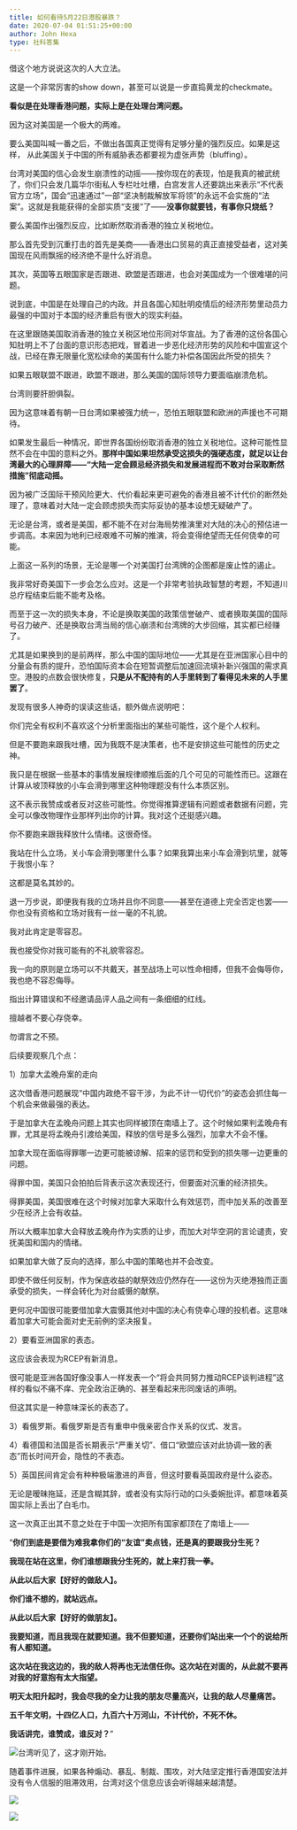 ```yaml
---
title: 如何看待5月22日港股暴跌？
date: 2020-07-04 01:51:25+00:00
author: John Hexa
type: 社科答集
---
```

借这个地方说说这次的人大立法。

这是一个非常厉害的show down，甚至可以说是一步直捣黄龙的checkmate。

**看似是在处理香港问题，实际上是在处理台湾问题。**

因为这对美国是一个极大的两难。

要么美国叫喊一番之后，不做出各国真正觉得有足够分量的强烈反应。如果是这样， 从此美国关于中国的所有威胁表态都要视为虚张声势（bluffing）。

台湾对美国的信心会发生崩溃性的动摇——按你现在的表现，怕是我真的被武统了，你们只会发几篇华尔街私人专栏吐吐槽，白宫发言人还要跳出来表示“不代表官方立场”，国会“迅速通过”一部“坚决制裁解放军将领”的永远不会实施的“法案”。这就是我能获得的全部实质“支援”了——**没事你就要钱，有事你只烧纸？**

  


要么美国作出强烈反应，比如断然取消香港的独立关税地位。

那么首先受到沉重打击的首先是美商——香港出口贸易的真正直接受益者，这对美国现在风雨飘摇的经济绝不是什么好消息。

其次，英国等五眼国家是否跟进、欧盟是否跟进，也会对美国成为一个很难堪的问题。

说到底，中国是在处理自己的内政。并且各国心知肚明疫情后的经济形势里动员力最强的中国对于本国的经济重启有很大的现实利益。

在这里跟随美国取消香港的独立关税区地位形同对华宣战。为了香港的这份各国心知肚明上不了台面的意识形态把戏，冒着进一步恶化经济形势的风险和中国宣这个战，已经在靠无限量化宽松续命的美国有什么能力补偿各国因此所受的损失？

如果五眼联盟不跟进，欧盟不跟进，那么美国的国际领导力要面临崩溃危机。

台湾则要肝胆俱裂。

因为这意味着有朝一日台湾如果被强力统一，恐怕五眼联盟和欧洲的声援也不可期待。

如果发生最后一种情况，即世界各国纷纷取消香港的独立关税地位。这种可能性显然不会在中国的意料之外。**那样中国如果坦然承受这损失的强硬态度，就足以让台湾最大的心理屏障——“大陆一定会顾忌经济损失和发展进程而不敢对台采取断然措施”彻底动摇。**

因为被广泛国际干预风险更大、代价看起来更可避免的香港且被不计代价的断然处理了，意味着对大陆一定会顾虑损失而实际妥协的基本设想无疑破产了。

无论是台湾，或者是美国，都不能不在对台海局势推演里对大陆的决心的预估进一步调高。本来因为地利已经艰难不可解的推演，将会变得绝望而无任何侥幸的可能。

上面这一系列的场景，无论是哪一个对美国打台湾牌的企图都是废止性的遏止。

我非常好奇美国下一步会怎么应对。这是一个非常考验执政智慧的考题，不知道川总疗程结束后能不能考及格。

而至于这一次的损失本身，不论是换取美国的政策信誉破产、或者换取美国的国际号召力破产、还是换取台湾当局的信心崩溃和台湾牌的大步回缩，其实都已经赚了。

尤其是如果换到的是前两样，那么中国的国际地位——尤其是在亚洲国家心目中的分量会有质的提升，恐怕国际资本会在短暂调整后加速回流填补新兴强国的需求真空。港股的点数会很快修复，**只是从不配持有的人手里转到了看得见未来的人手里罢了**。

发现有很多人神奇的误读这些话，额外做点说明吧：

你们完全有权利不喜欢这个分析里面指出的某些可能性，这个是个人权利。

但是不要跑来跟我吐槽，因为我既不是决策者，也不是安排这些可能性的历史之神。

我只是在根据一些基本的事情发展规律顺推后面的几个可见的可能性而已。这跟在计算从坡顶释放的小车会滑到哪里这种物理题没有什么本质区别。

这不表示我赞成或者反对这些可能性。你觉得推算逻辑有问题或者数据有问题，完全可以像改物理作业那样列出你的计算。我对这个还挺感兴趣。

你不要跑来跟我释放什么情绪。这很奇怪。

我站在什么立场，关小车会滑到哪里什么事？如果我算出来小车会滑到坑里，就等于我恨小车？

这都是莫名其妙的。

退一万步说，即便我有我的立场并且你不同意——甚至在道德上完全否定也罢——你也没有资格和立场对我有一丝一毫的不礼貌。

我对此肯定是零容忍。

我也接受你对我可能有的不礼貌零容忍。

我一向的原则是立场可以不共戴天，甚至战场上可以性命相搏，但我不会侮辱你，我也绝不容忍侮辱。

指出计算错误和不经邀请品评人品之间有一条细细的红线。

擅越者不要心存侥幸。

勿谓言之不预。

后续要观察几个点：

1）加拿大孟晚舟案的走向

这次借香港问题展现“中国内政绝不容干涉，为此不计一切代价”的姿态会抓住每一个机会来做最强的表达。

于是加拿大在孟晚舟问题上其实也同样被顶在南墙上了。这个时候如果判孟晚舟有罪，尤其是将孟晚舟引渡给美国，释放的信号是多么强烈，加拿大不会不懂。

加拿大现在面临得罪哪一边更可能被谅解、招来的惩罚和受到的损失哪一边更重的问题。

得罪中国，美国只会拍拍后背表示这次表现还行，但要面对沉重的经济损失。

得罪美国，美国很难在这个时候对加拿大采取什么有效惩罚，而中加关系的改善至少在经济上会有收益。

所以大概率加拿大会释放孟晚舟作为实质的让步，而加大对华空洞的言论谴责，安抚美国和国内的情绪。

如果加拿大做了反向的选择，那么中国的策略也并不会改变。

即使不做任何反制，作为保底收益的献祭效应仍然存在——这份为灭绝港独而正面承受的损失，一样会转化为对台威慑的献祭。

更何况中国很可能要借加拿大震慑其他对中国的决心有侥幸心理的投机者。这意味着加拿大可能会面对史无前例的坚决报复。

2）要看亚洲国家的表态。

这应该会表现为RCEP有新消息。

很可能是亚洲各国好像没事人一样发表一个“将会共同努力推动RCEP谈判进程”这样的看似不痛不痒、完全政治正确的、甚至看起来形同废话的声明。

但这其实是一种意味深长的表态了。

3）看俄罗斯。看俄罗斯是否有重申中俄亲密合作关系的仪式、发言。

4）看德国和法国是否长期表示“严重关切”、借口“欧盟应该对此协调一致的表态”而长时间开会，隐性的不表态。

5）英国民间肯定会有种种极端激进的声音，但这时要看英国政府是什么姿态。

无论是暧昧拖延，还是含糊其辞，或者没有实际行动的口头委婉批评。都意味着英国实际上丢出了白毛巾。

  


这一次真正出其不意之处在于中国一次把所有国家都顶在了南墙上——

“**你们到底是要借为难我拿你们的“友谊”卖点钱，还是真的要跟我分生死？**

**我现在站在这里，你们谁想跟我分生死的，就上来打我一拳。**

**从此以后大家【好好的做敌人】。**

**你们谁不想的，就站远点。**

**从此以后大家【好好的做朋友】。**

**我要知道，而且我现在就要知道。我不但要知道，还要你们站出来一个个的说给所有人都知道。**

**这次站在我这边的，我的敌人将再也无法信任你。这次站在对面的，从此就不要再对我的好意抱有太大指望。**

**明天太阳升起时，我会尽我的全力让我的朋友尽量高兴，让我的敌人尽量痛苦。**

**五千年文明，十四亿人口，九百六十万河山，不计代价，不死不休。**

**我话讲完，谁赞成，谁反对？**”

  


![](https://pic1.zhimg.com/50/v2-5cfaaa99898443d79cb1bdd4aa2b7de9_hd.jpg?source=1940ef5c)台湾听见了，这才刚开始。

随着事件进展，如果各种煽动、暴乱、制裁、围攻，对大陆坚定推行香港国安法并没有令人信服的阻滞效用，台湾对这个信息应该会听得越来越清楚。

  


![](https://pic4.zhimg.com/50/v2-05bb3b8c736acd63fd777e8e87250750_hd.jpg?source=1940ef5c)  


![](https://pic4.zhimg.com/50/v2-e90e51531e831223b6f747a4e9639b4f_hd.jpg?source=1940ef5c)
